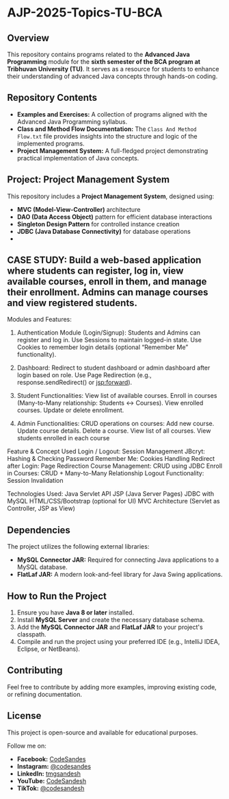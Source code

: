 # AJP-2025-Topics-TU-BCA

## Overview
This repository contains programs related to the **Advanced Java Programming** module for the **sixth semester of the BCA program at Tribhuvan University (TU)**. It serves as a resource for students to enhance their understanding of advanced Java concepts through hands-on coding.

## Repository Contents
- **Examples and Exercises:** A collection of programs aligned with the Advanced Java Programming syllabus.
- **Class and Method Flow Documentation:** The `Class And Method Flow.txt` file provides insights into the structure and logic of the implemented programs.
- **Project Management System:** A full-fledged project demonstrating practical implementation of Java concepts.

## Project: Project Management System
This repository includes a **Project Management System**, designed using:
- **MVC (Model-View-Controller)** architecture
- **DAO (Data Access Object)** pattern for efficient database interactions
- **Singleton Design Pattern** for controlled instance creation
- **JDBC (Java Database Connectivity)** for database operations
- 
## CASE STUDY: Build a web-based application where students can register, log in, view available courses, enroll in them, and manage their enrollment. Admins can manage courses and view registered students.
Modules and Features:
1. Authentication Module (Login/Signup):
Students and Admins can register and log in.
Use Sessions to maintain logged-in state.
Use Cookies to remember login details (optional “Remember Me” functionality).

2. Dashboard:
Redirect to student dashboard or admin dashboard after login based on role.
Use Page Redirection (e.g., response.sendRedirect() or <jsp:forward>).

3. Student Functionalities:
View list of available courses.
Enroll in courses (Many-to-Many relationship: Students ↔ Courses).
View enrolled courses.
Update or delete enrollment.

4. Admin Functionalities:
CRUD operations on courses:
Add new course.
Update course details.
Delete a course.
View list of all courses.
View students enrolled in each course

Feature & Concept Used
Login / Logout: Session Management
JBcryt: Hashing & Checking Password
Remember Me: Cookies Handling
Redirect after Login: Page Redirection
Course Management: CRUD using JDBC
Enroll in Courses: CRUD + Many-to-Many Relationship
Logout Functionality: Session Invalidation

Technologies Used:
Java Servlet API
JSP (Java Server Pages)
JDBC with MySQL
HTML/CSS/Bootstrap (optional for UI)
MVC Architecture (Servlet as Controller, JSP as View)

## Dependencies
The project utilizes the following external libraries:
- **MySQL Connector JAR:** Required for connecting Java applications to a MySQL database.
- **FlatLaf JAR:** A modern look-and-feel library for Java Swing applications.

## How to Run the Project
1. Ensure you have **Java 8 or later** installed.
2. Install **MySQL Server** and create the necessary database schema.
3. Add the **MySQL Connector JAR** and **FlatLaf JAR** to your project's classpath.
4. Compile and run the project using your preferred IDE (e.g., IntelliJ IDEA, Eclipse, or NetBeans).

## Contributing
Feel free to contribute by adding more examples, improving existing code, or refining documentation.

## License
This project is open-source and available for educational purposes.

Follow me on:
- **Facebook:** [CodeSandes](https://www.facebook.com/codesandes)
- **Instagram:** [@codesandes](https://www.instagram.com/codesandes/)
- **LinkedIn:** [tmgsandesh](https://www.linkedin.com/in/tmgsandesh/)
- **YouTube:** [CodeSandesh](https://www.youtube.com/@codesandesh)
- **TikTok:** [@codesandesh](https://www.tiktok.com/codesandesh/)

